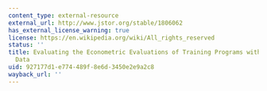 ```yaml
---
content_type: external-resource
external_url: http://www.jstor.org/stable/1806062
has_external_license_warning: true
license: https://en.wikipedia.org/wiki/All_rights_reserved
status: ''
title: Evaluating the Econometric Evaluations of Training Programs with Experimental
  Data
uid: 927177d1-e774-489f-8e6d-3450e2e9a2c8
wayback_url: ''
---
```

